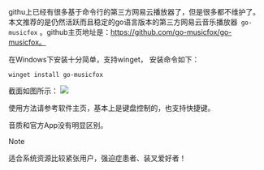 githu上已经有很多基于命令行的第三方网易云播放器了，但是很多都不维护了。本文推荐的是仍然活跃而且稳定的go语言版本的第三方网易云音乐播放器` go-musicfox` 。github主页地址是：https://github.com/go-musicfox/go-musicfox。

在Windows下安装十分简单，支持winget， 安装命令如下：
```
winget install go-musicfox
```

截面如图所示：
![ ](https://sean-xia.github.io/musicfox.png)

使用方法请参考软件主页，基本上是键盘控制的，也支持快捷键。

音质和官方App没有明显区别。

> [!NOTE]
> 适合系统资源比较紧张用户，强迫症患者、装叉爱好者！